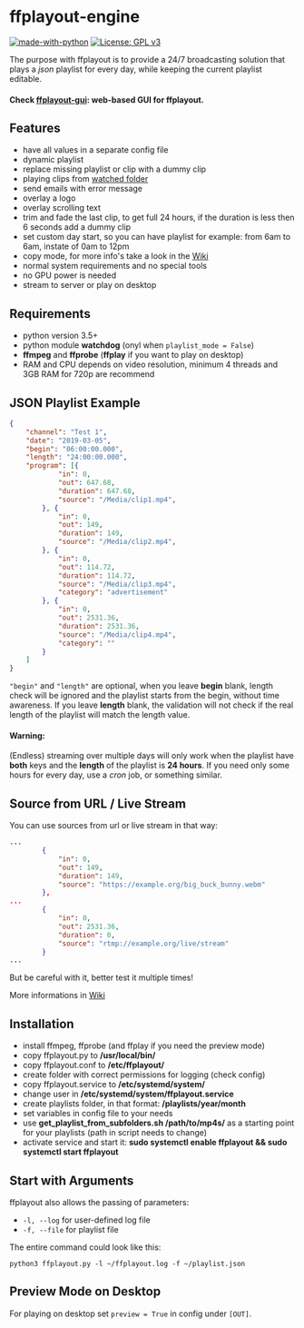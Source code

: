 **ffplayout-engine**
================
[![made-with-python](https://img.shields.io/badge/Made%20with-Python-1f425f.svg)](https://www.python.org/)
[![License: GPL v3](https://img.shields.io/badge/License-GPLv3-blue.svg)](https://www.gnu.org/licenses/gpl-3.0)

The purpose with ffplayout is to provide a 24/7 broadcasting solution that plays a *json* playlist for every day, while keeping the current playlist editable.

#### Check [ffplayout-gui](https://github.com/ffplayout/ffplayout-gui): web-based GUI for ffplayout.

Features
-----

- have all values in a separate config file
- dynamic playlist
- replace missing playlist or clip with a dummy clip
- playing clips from [watched folder](https://github.com/ffplayout/ffplayout-engine/wiki/Watch-Folder)
- send emails with error message
- overlay a logo
- overlay scrolling text
- trim and fade the last clip, to get full 24 hours, if the duration is less then 6 seconds add a dummy clip
- set custom day start, so you can have playlist for example: from 6am to 6am, instate of 0am to 12pm
- copy mode, for more info's take a look in the [Wiki](https://github.com/ffplayout/ffplayout-engine/wiki/Copy-Mode)
- normal system requirements and no special tools
- no GPU power is needed
- stream to server or play on desktop

Requirements
-----
- python version 3.5+
- python module **watchdog** (onyl when `playlist_mode = False`)
- **ffmpeg** and **ffprobe** (**ffplay** if you want to play on desktop)
- RAM and CPU depends on video resolution, minimum 4 threads and 3GB RAM for 720p are recommend

JSON Playlist Example
-----

```json
{
    "channel": "Test 1",
    "date": "2019-03-05",
    "begin": "06:00:00.000",
    "length": "24:00:00.000",
    "program": [{
            "in": 0,
            "out": 647.68,
            "duration": 647.68,
            "source": "/Media/clip1.mp4",
        }, {
            "in": 0,
            "out": 149,
            "duration": 149,
            "source": "/Media/clip2.mp4",
        }, {
            "in": 0,
            "out": 114.72,
            "duration": 114.72,
            "source": "/Media/clip3.mp4",
            "category": "advertisement"
        }, {
            "in": 0,
            "out": 2531.36,
            "duration": 2531.36,
            "source": "/Media/clip4.mp4",
            "category": ""
        }
    ]
}
```

`"begin"` and `"length"` are optional, when you leave **begin** blank, length check will be ignored and the playlist starts from the begin, without time awareness. If you leave **length** blank, the validation will not check if the real length of the playlist will match the length value.

#### Warning:
(Endless) streaming over multiple days will only work when the playlist have **both** keys and the **length** of the playlist is **24 hours**. If you need only some hours for every day, use a *cron* job, or something similar.

Source from URL / Live Stream
-----
You can use sources from url or live stream in that way:

```json
...
        {
            "in": 0,
            "out": 149,
            "duration": 149,
            "source": "https://example.org/big_buck_bunny.webm"
        },
...
        {
            "in": 0,
            "out": 2531.36,
            "duration": 0,
            "source": "rtmp://example.org/live/stream"
        }
...
```
But be careful with it, better test it multiple times!

More informations in [Wiki](https://github.com/ffplayout/ffplayout-engine/wiki/URL---Live-Source)

Installation
-----
- install ffmpeg, ffprobe (and ffplay if you need the preview mode)
- copy ffplayout.py to **/usr/local/bin/**
- copy ffplayout.conf to **/etc/ffplayout/**
- create folder with correct permissions for logging (check config)
- copy ffplayout.service to **/etc/systemd/system/**
- change user in **/etc/systemd/system/ffplayout.service**
- create playlists folder, in that format: **/playlists/year/month**
- set variables in config file to your needs
- use **get_playlist_from_subfolders.sh /path/to/mp4s/** as a starting point for your playlists (path in script needs to change)
- activate service and start it: **sudo systemctl enable ffplayout && sudo systemctl start ffplayout**

Start with Arguments
-----
ffplayout also allows the passing of parameters:
- `-l, --log` for user-defined log file
- `-f, --file` for playlist file

The entire command could look like this:

```
python3 ffplayout.py -l ~/ffplayout.log -f ~/playlist.json
```

Preview Mode on Desktop
-----
For playing on desktop set `preview = True` in config under `[OUT]`.
